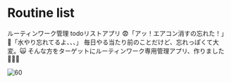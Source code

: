 # Routine list

ルーティンワーク管理 todoリストアプリ 😨「アッ！エアコン消すの忘れた！」 🥀「水やり忘れてるよ、、、」 毎日やる当たり前のことだけど、忘れっぽくて大変。🙀 そんな方をターゲットにルーティンワーク専用管理アプリ、作りました👨🏻‍💻

![60](https://user-images.githubusercontent.com/28350464/55000197-56a99380-5015-11e9-9dc2-79512eed5037.gif)



